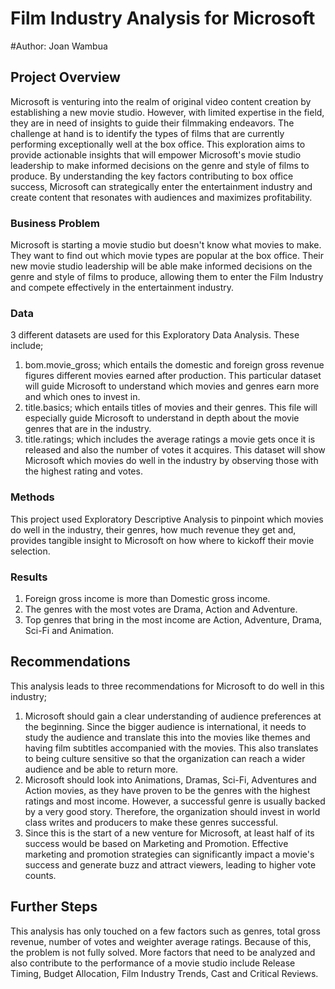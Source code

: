 # Film Industry Analysis for Microsoft

#Author: Joan Wambua

## Project Overview

Microsoft is venturing into the realm of original video content creation by establishing a new movie studio. However, with limited expertise in the field, they are in need of insights to guide their filmmaking endeavors. The challenge at hand is to identify the types of films that are currently performing exceptionally well at the box office. This exploration aims to provide actionable insights that will empower Microsoft's movie studio leadership to make informed decisions on the genre and style of films to produce. By understanding the key factors contributing to box office success, Microsoft can strategically enter the entertainment industry and create content that resonates with audiences and maximizes profitability.

### Business Problem

Microsoft is starting a movie studio but doesn't know what movies to make. They want to find out which movie types are popular at the box office. Their new movie studio leadership will be able make informed decisions on the genre and style of films to produce, allowing them to enter the Film Industry and compete effectively in the entertainment industry.

### Data

3 different datasets are used for this Exploratory Data Analysis. These include;

1. bom.movie_gross; which entails the domestic and foreign gross revenue figures different movies earned after production. This particular dataset will guide Microsoft to understand which movies and genres earn more and which ones to invest in.
2. title.basics; which entails titles of movies and their genres. This file will especially guide Microsoft to understand in depth about the movie genres that are in the industry.
3. title.ratings; which includes the average ratings a movie gets once it is released and also the number of votes it acquires. This dataset will show Microsoft which movies do well in the industry by observing those with the highest rating and votes.

### Methods

This project used Exploratory Descriptive Analysis to pinpoint which movies do well in the industry, their genres, how much revenue they get and, provides tangible insight to Microsoft on how where to kickoff their movie selection.

### Results
1. Foreign gross income is more than Domestic gross income.
2. The genres with the most votes are Drama, Action and Adventure.
3. Top genres that bring in the most income are Action, Adventure, Drama, Sci-Fi and Animation.

## Recommendations
This analysis leads to three recommendations for Microsoft to do well in this industry;
1. Microsoft should gain a clear understanding of audience preferences at the beginning. Since the bigger audience is international, it needs to study the audience and translate this into the movies like themes and having film subtitles accompanied with the movies. This also translates to being culture sensitive so that the organization can reach a wider audience and be able to return more.
2. Microsoft should look into Animations, Dramas, Sci-Fi, Adventures and Action movies, as they have proven to be the genres with the highest ratings and most income. However, a successful genre is usually backed by a very good story. Therefore, the organization should invest in world class writes and producers to make these genres successful.
3. Since this is the start of a new venture for Microsoft, at least half of its success would be based on Marketing and Promotion. Effective marketing and promotion strategies can significantly impact a movie's success and generate buzz and attract viewers, leading to higher vote counts.

## Further Steps
This analysis has only touched on a few factors such as genres, total gross revenue, number of votes and weighter average ratings. Because of this, the problem is not fully solved. More factors that need to be analyzed and also contribute to the performance of a movie studio include Release Timing, Budget Allocation, Film Industry Trends, Cast and Critical Reviews.